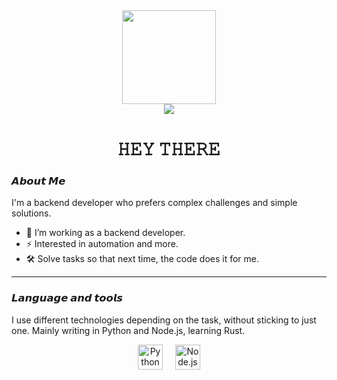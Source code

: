 <div align="center">
  <img height="150" src="https://media.tenor.com/E8ihcPJQxpsAAAAi/coffee-skeleton.gif" />
</div>

<div align="center">
  <img src="https://visitor-badge.laobi.icu/badge?page_id=habo3hnk.habo3hnk&" />
</div>

<h1 align="center">𝙷𝙴𝚈 𝚃𝙷𝙴𝚁𝙴</h1>


### 𝘼𝙗𝙤𝙪𝙩 𝙈𝙚 

I'm a backend developer who prefers complex challenges and simple solutions.  

- 🔭 I’m working as a backend developer.  
- ⚡ Interested in automation and more.  
- 🛠 Solve tasks so that next time, the code does it for me.

  
---
### 𝙇𝙖𝙣𝙜𝙪𝙖𝙜𝙚 𝙖𝙣𝙙 𝙩𝙤𝙤𝙡𝙨  

I use different technologies depending on the task, without sticking to just one. Mainly writing in Python and Node.js, learning Rust.  

<div align="center">
  <img src="https://cdn.jsdelivr.net/gh/devicons/devicon/icons/python/python-original.svg" height="40" alt="Python" />
  <img width="12" />
  <img src="https://cdn.jsdelivr.net/gh/devicons/devicon/icons/nodejs/nodejs-original.svg" height="40" alt="Node.js" />
</div>

